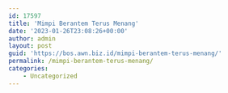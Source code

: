```yaml
---
id: 17597
title: 'Mimpi Berantem Terus Menang'
date: '2023-01-26T23:08:26+00:00'
author: admin
layout: post
guid: 'https://bos.awn.biz.id/mimpi-berantem-terus-menang/'
permalink: /mimpi-berantem-terus-menang/
categories:
    - Uncategorized
---
```


